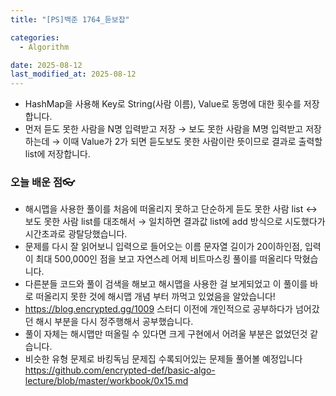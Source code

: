 ```yaml
---
title: "[PS]백준 1764_듣보잡"

categories:
  - Algorithm

date: 2025-08-12
last_modified_at: 2025-08-12
---
```


[link]: https://www.acmicpc.net/problem/1764 "문제링크"

- HashMap을 사용해 Key로 String(사람 이름), Value로 동명에 대한 횟수를 저장합니다.
- 먼저 듣도 못한 사람을 N명 입력받고 저장
  → 보도 못한 사람을 M명 입력받고 저장하는데
  → 이때 Value가 2가 되면 듣도보도 못한 사람이란 뜻이므로 결과로 출력할 list에 저장합니다.

### 오늘 배운 점👓

- 해시맵을 사용한 풀이를 처음에 떠올리지 못하고 단순하게
  듣도 못한 사람 list ↔ 보도 못한 사람 list를 대조해서 → 일치하면 결과값 list에 add 방식으로 시도했다가 시간초과로 광탈당했습니다.
- 문제를 다시 잘 읽어보니 입력으로 들어오는 이름 문자열 길이가 20이하인점, 입력이 최대 500,000인 점을 보고 자연스레 어제 비트마스킹 풀이를 떠올리다 막혔습니다.
- 다른분들 코드와 풀이 검색을 해보고 해시맵을 사용한 걸 보게되었고 이 풀이를 바로 떠올리지 못한 것에
  해시맵 개념 부터 까먹고 있었음을 알았습니다!
- https://blog.encrypted.gg/1009
  스터디 이전에 개인적으로 공부하다가 넘어갔던 해시 부분을 다시 정주행해서 공부했습니다.
- 풀이 자체는 해시맵만 떠올릴 수 있다면 크게 구현에서 어려울 부분은 없었던것 같습니다.
- 비슷한 유형 문제로 바킹독님 문제집 수록되어있는 문제들 풀어볼 예정입니다
  https://github.com/encrypted-def/basic-algo-lecture/blob/master/workbook/0x15.md
